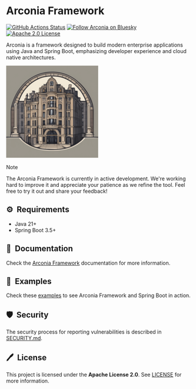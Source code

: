 # Arconia Framework

[![GitHub Actions Status](https://img.shields.io/github/actions/workflow/status/arconia-io/arconia/commit-stage.yml?branch=main&logo=GitHub&style=for-the-badge)](https://github.com/arconia-io/arconia/actions/workflows/commit-stage.yml)
[![Follow Arconia on Bluesky](https://img.shields.io/static/v1?label=Bluesky&message=Follow&logo=bluesky&logoColor=F5F5F5&color=1185FE&style=for-the-badge)](https://bsky.app/profile/arconia.io)
[![Apache 2.0 License](https://img.shields.io/github/license/arconia-io/arconia?style=for-the-badge&logo=apache&color=brightgreen)](https://www.apache.org/licenses/LICENSE-2.0)

Arconia is a framework designed to build modern enterprise applications using Java and Spring Boot,
emphasizing developer experience and cloud native architectures.

<img src="arconia-logo.png" alt="The Arconia logo" height="250px" />

> [!NOTE]
> The Arconia Framework is currently in active development. We're working hard to improve it and appreciate your patience as we refine the tool. Feel free to try it out and share your feedback!

## ⚙️&nbsp; Requirements

* Java 21+
* Spring Boot 3.5+

## 📙&nbsp; Documentation

Check the [Arconia Framework](https://arconia.io/docs/arconia/latest/index.html) documentation for more information.

## 🌟&nbsp; Examples

Check these [examples](https://github.com/arconia-io/arconia-examples) to see Arconia Framework and Spring Boot in action.

## 🛡️&nbsp; Security

The security process for reporting vulnerabilities is described in [SECURITY.md](SECURITY.md).

## 🖊️&nbsp; License

This project is licensed under the **Apache License 2.0**. See [LICENSE](LICENSE) for more information.
